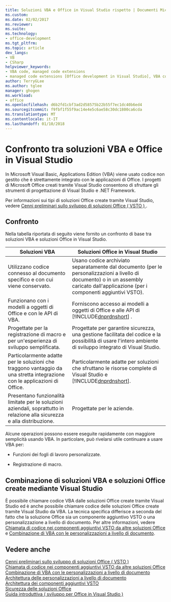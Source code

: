 ```yaml
---
title: Soluzioni VBA e Office in Visual Studio rispetto | Documenti Microsoft
ms.custom: 
ms.date: 02/02/2017
ms.reviewer: 
ms.suite: 
ms.technology:
- office-development
ms.tgt_pltfrm: 
ms.topic: article
dev_langs:
- VB
- CSharp
helpviewer_keywords:
- VBA code, managed code extensions
- managed code extensions [Office development in Visual Studio], VBA compared to
author: TerryGLee
ms.author: tglee
manager: ghogen
ms.workload:
- office
ms.openlocfilehash: d6b2fd1cbf3ad2d58575b22b55f7ec1dc40b6ed4
ms.sourcegitcommit: f9fbf1f55f9ac14e4e5c6ae58c30dc1800ca6cda
ms.translationtype: MT
ms.contentlocale: it-IT
ms.lasthandoff: 01/10/2018
---
```

# <a name="vba-and-office-solutions-in-visual-studio-compared"></a>Confronto tra soluzioni VBA e Office in Visual Studio
  In Microsoft Visual Basic, Applications Edition (VBA) viene usato codice non gestito che è strettamente integrato con le applicazioni di Office. I progetti di Microsoft Office creati tramite Visual Studio consentono di sfruttare gli strumenti di progettazione di Visual Studio e .NET Framework.  
  
 Per informazioni sui tipi di soluzioni Office create tramite Visual Studio, vedere [Cenni preliminari sullo sviluppo di soluzioni Office &#40; VSTO &#41; ](../vsto/office-solutions-development-overview-vsto.md).  
  
## <a name="comparison"></a>Confronto  
 Nella tabella riportata di seguito viene fornito un confronto di base tra soluzioni VBA e soluzioni Office in Visual Studio.  
  
|Soluzioni VBA|Soluzioni Office in Visual Studio|  
|-------------------|---------------------------------------|  
|Utilizzano codice connesso al documento specifico e con cui viene conservato.|Usano codice archiviato separatamente dal documento (per le personalizzazioni a livello di documento) o in un assembly caricato dall'applicazione (per i componenti aggiuntivi VSTO).|  
|Funzionano con i modelli a oggetti di Office e con le API di VBA.|Forniscono accesso ai modelli a oggetti di Office e alle API di [!INCLUDE[dnprdnshort](../sharepoint/includes/dnprdnshort-md.md)] .|  
|Progettate per la registrazione di macro e per un'esperienza di sviluppo semplificata.|Progettate per garantire sicurezza, una gestione facilitata del codice e la possibilità di usare l'intero ambiente di sviluppo integrato di Visual Studio.|  
|Particolarmente adatte per le soluzioni che traggono vantaggio da una stretta integrazione con le applicazioni di Office.|Particolarmente adatte per soluzioni che sfruttano le risorse complete di Visual Studio e [!INCLUDE[dnprdnshort](../sharepoint/includes/dnprdnshort-md.md)].|  
|Presentano funzionalità limitate per le soluzioni aziendali, soprattutto in relazione alla sicurezza e alla distribuzione.|Progettate per le aziende.|  
  
 Alcune operazioni possono essere eseguite rapidamente con maggiore semplicità usando VBA. In particolare, può rivelarsi utile continuare a usare VBA per:  
  
-   Funzioni dei fogli di lavoro personalizzate.  
  
-   Registrazione di macro.  
  
## <a name="combining-vba-solutions-and-office-solutions-created-by-using-visual-studio"></a>Combinazione di soluzioni VBA e soluzioni Office create mediante Visual Studio  
 È possibile chiamare codice VBA dalle soluzioni Office create tramite Visual Studio ed è anche possibile chiamare codice delle soluzioni Office create tramite Visual Studio da VBA. La tecnica specifica differisce a seconda del fatto che la soluzione Office sia un componente aggiuntivo VSTO o una personalizzazione a livello di documento. Per altre informazioni, vedere [Chiamata di codice nei componenti aggiuntivi VSTO da altre soluzioni Office](../vsto/calling-code-in-vsto-add-ins-from-other-office-solutions.md) e [Combinazione di VBA con le personalizzazioni a livello di documento](../vsto/combining-vba-and-document-level-customizations.md).  
  
## <a name="see-also"></a>Vedere anche  
 [Cenni preliminari sullo sviluppo di soluzioni Office &#40; VSTO &#41;](../vsto/office-solutions-development-overview-vsto.md)   
 [Chiamata di codice nei componenti aggiuntivi VSTO da altre soluzioni Office](../vsto/calling-code-in-vsto-add-ins-from-other-office-solutions.md)   
 [Combinazione di VBA con le personalizzazioni a livello di documento](../vsto/combining-vba-and-document-level-customizations.md)   
 [Architettura delle personalizzazioni a livello di documento](../vsto/architecture-of-document-level-customizations.md)   
 [Architettura dei componenti aggiuntivi VSTO](../vsto/architecture-of-vsto-add-ins.md)   
 [Sicurezza delle soluzioni Office](../vsto/securing-office-solutions.md)   
 [Guida introduttiva &#40; sviluppo per Office in Visual Studio &#41;](../vsto/getting-started-office-development-in-visual-studio.md)  
  
  